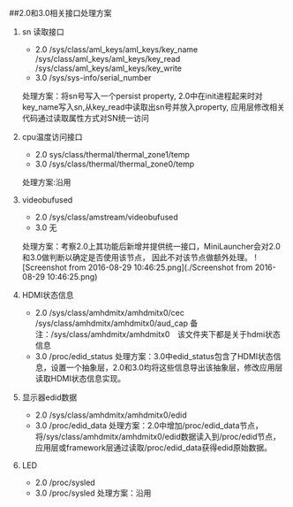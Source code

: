 ##2.0和3.0相关接口处理方案
1. sn 读取接口
	- 2.0
		/sys/class/aml_keys/aml_keys/key_name
		/sys/class/aml_keys/aml_keys/key_read
		/sys/class/aml_keys/aml_keys/key_write
	- 3.0
		/sys/sys-info/serial_number
		
	处理方案：将sn号写入一个persist property, 2.0中在init进程起来时对key_name写入sn,从key_read中读取出sn号并放入property, 应用层修改相关代码通过读取属性方式对SN统一访问

2. cpu温度访问接口
	- 2.0
	sys/class/thermal/thermal_zone1/temp
	- 3.0
	/sys/class/thermal/thermal_zone0/temp
	
	处理方案:沿用

3. videobufused
	- 2.0
	/sys/class/amstream/videobufused
	- 3.0
	无
	
	处理方案：考察2.0上其功能后新增并提供统一接口，MiniLauncher会对2.0和3.0做判断以确定是否使用该节点，
因此不对该节点做额外处理。
![Screenshot from 2016-08-29 10:46:25.png](./Screenshot from 2016-08-29 10:46:25.png)


4. HDMI状态信息
	- 2.0
	/sys/class/amhdmitx/amhdmitx0/cec
	/sys/class/amhdmitx/amhdmitx0/aud_cap
	备注：/sys/class/amhdmitx/amhdmitx0　该文件夹下都是关于hdmi状态信息
	- 3.0
	/proc/edid_status
	处理方案：3.0中edid_status包含了HDMI状态信息，设置一个抽象层，2.0和3.0均将这些信息导出该抽象层，修改应用层读取HDMI状态信息实现。

5. 显示器edid数据
	- 2.0
	/sys/class/amhdmitx/amhdmitx0/edid
	- 3.0
	/proc/edid_data
	处理方案：2.0中增加/proc/edid_data节点，将/sys/class/amhdmitx/amhdmitx0/edid数据读入到/proc/edid节点，应用层或framework层通过读取/proc/edid_data获得edid原始数据。

6. LED
	- 2.0
	/proc/sysled
	- 3.0
	/proc/sysled
	处理方案：沿用

